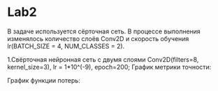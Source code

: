# Lab2
В задаче используется сёрточная сеть. В процессе выполнения изменялось количество слоёв Conv2D и скорость обучения lr(BATCH_SIZE = 4, NUM_CLASSES = 2).

1.Свёрточная нейронная сеть с двумя слоями Conv2D(filters=8, kernel_size=3), lr = 1*10^(-9), epoch=200;
 График метрики точности:

 График функции потерь:
